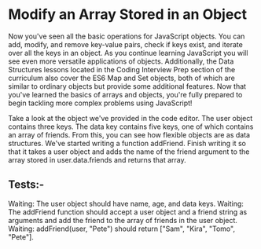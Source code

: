 # Modify an Array Stored in an Object

Now you've seen all the basic operations for JavaScript objects. You can add, modify, and remove key-value pairs, check if keys exist, and iterate over all the keys in an object. As you continue learning JavaScript you will see even more versatile applications of objects. Additionally, the Data Structures lessons located in the Coding Interview Prep section of the curriculum also cover the ES6 Map and Set objects, both of which are similar to ordinary objects but provide some additional features. Now that you've learned the basics of arrays and objects, you're fully prepared to begin tackling more complex problems using JavaScript!

Take a look at the object we've provided in the code editor. The user object contains three keys. The data key contains five keys, one of which contains an array of friends. From this, you can see how flexible objects are as data structures. We've started writing a function addFriend. Finish writing it so that it takes a user object and adds the name of the friend argument to the array stored in user.data.friends and returns that array.

## Tests:-

Waiting: The user object should have name, age, and data keys.
Waiting: The addFriend function should accept a user object and a friend string as arguments and add the friend to the array of friends in the user object.
Waiting: addFriend(user, "Pete") should return ["Sam", "Kira", "Tomo", "Pete"].
